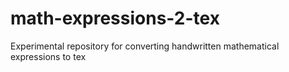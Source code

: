 # math-expressions-2-tex
 Experimental repository for converting handwritten mathematical expressions to tex
